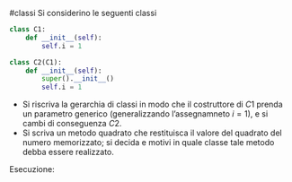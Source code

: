 #classi 
Si considerino le seguenti classi
```python
class C1:
	def __init__(self):
		self.i = 1

class C2(C1):
	def __init__(self):
		super().__init__()
		self.i = 1
```
- Si riscriva la gerarchia di classi in modo che il costruttore di $C1$ prenda un parametro generico (generalizzando l’assegnamneto $i=1$), e si cambi di conseguenza $C2$.
- Si scriva un metodo quadrato che restituisca il valore del quadrato del numero memorizzato; si decida e motivi in quale classe tale metodo debba essere realizzato.

Esecuzione:
